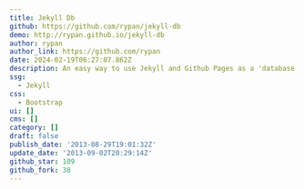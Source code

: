 ```yaml
---
title: Jekyll Db
github: https://github.com/rypan/jekyll-db
demo: http://rypan.github.io/jekyll-db
author: rypan
author_link: https://github.com/rypan
date: 2024-02-19T06:27:07.862Z
description: An easy way to use Jekyll and Github Pages as a 'database'.
ssg:
  - Jekyll
css:
  - Bootstrap
ui: []
cms: []
category: []
draft: false
publish_date: '2013-08-29T19:01:32Z'
update_date: '2013-09-02T20:29:14Z'
github_star: 109
github_fork: 38
---
```

